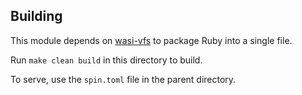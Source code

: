 
## Building

This module depends on [wasi-vfs](https://github.com/kateinoigakukun/wasi-vfs) to package Ruby into a single file.

Run `make clean build` in this directory to build.

To serve, use the `spin.toml` file in the parent directory.

